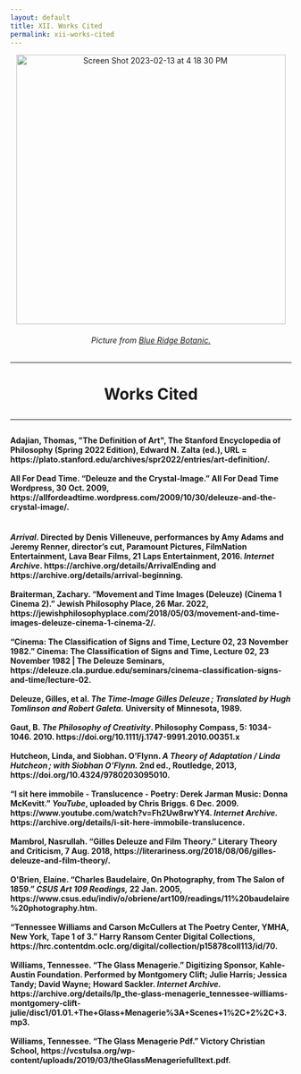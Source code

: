 ```yaml
---
layout: default
title: XII. Works Cited
permalink: xii-works-cited
---
```

<!-- Add an essay or interpretive material below this line,
using HTML or markdown.  Do not modify this file above this line -->
<p style="text-align:center;"><img width="482" alt="Screen Shot 2023-02-13 at 4 18 30 PM" src="https://user-images.githubusercontent.com/122332459/218587333-3ecd3bbb-55e6-434a-aa1b-fc0af2db4f40.png"></p>
<h6><center>Picture from <a href="https://www.blueridgebotanic.com/blog/florilegium">Blue Ridge Botanic.</a></center>
<br>
<hr>
  <h1><center>Works Cited</center>
<hr>
<h4>Adajian, Thomas, "The Definition of Art", The Stanford Encyclopedia of Philosophy (Spring 2022 Edition), Edward N. Zalta (ed.), URL = https://plato.stanford.edu/archives/spr2022/entries/art-definition/.
<br>
<br>
All For Dead Time. “Deleuze and the Crystal-Image.” All For Dead Time Wordpress, 30 Oct. 2009, https://allfordeadtime.wordpress.com/2009/10/30/deleuze-and-the-crystal-image/. 
<br>
<br>
<h4><i>Arrival</i>. Directed by Denis Villeneuve, performances by Amy Adams and Jeremy Renner, director’s cut, Paramount Pictures, FilmNation Entertainment, Lava Bear Films, 21 Laps Entertainment, 2016. <i>Internet Archive</i>. https://archive.org/details/ArrivalEnding and https://archive.org/details/arrival-beginning.
<br>
  <br>
  Braiterman, Zachary. “Movement and Time Images (Deleuze) (Cinema 1 Cinema 2).” Jewish Philosophy Place, 26 Mar. 2022, https://jewishphilosophyplace.com/2018/05/03/movement-and-time-images-deleuze-cinema-1-cinema-2/. 
  <br>
  <br>
  “Cinema: The Classification of Signs and Time, Lecture 02, 23 November 1982.” Cinema: The Classification of Signs and Time, Lecture 02, 23 November 1982 | The Deleuze Seminars, https://deleuze.cla.purdue.edu/seminars/cinema-classification-signs-and-time/lecture-02. 
  <br>
<br>
Deleuze, Gilles, et al. <i>The Time-Image Gilles Deleuze ; Translated by Hugh Tomlinson and Robert Galeta.</i> University of Minnesota, 1989.
<br>
<br>
  Gaut, B. <i>The Philosophy of Creativity</i>. Philosophy Compass, 5: 1034-1046. 2010. https://doi.org/10.1111/j.1747-9991.2010.00351.x
  <br>
  <br>
Hutcheon, Linda, and Siobhan. O’Flynn. <i>A Theory of Adaptation / Linda Hutcheon ; with Siobhan O’Flynn.</i> 2nd ed., Routledge, 2013, https://doi.org/10.4324/9780203095010.
<br>
<br>
“I sit here immobile - Translucence - Poetry: Derek Jarman Music: Donna McKevitt.” <i>YouTube</i>, uploaded by Chris Briggs. 6 Dec. 2009. https://www.youtube.com/watch?v=Fh2Uw8rwYY4. <i>Internet Archive.</i> https://archive.org/details/i-sit-here-immobile-translucence. 
<br>
  <br>
  Mambrol, Nasrullah. “Gilles Deleuze and Film Theory.” Literary Theory and Criticism, 7 Aug. 2018, https://literariness.org/2018/08/06/gilles-deleuze-and-film-theory/. 
  <br>
<br>
O'Brien, Elaine. “Charles Baudelaire, On Photography, from The Salon of 1859.” <i>CSUS Art 109 Readings,</i> 22 Jan. 2005, https://www.csus.edu/indiv/o/obriene/art109/readings/11%20baudelaire%20photography.htm. 
<br>
<br>
“Tennessee Williams and Carson McCullers at The Poetry Center, YMHA, New York, Tape 1 of 3.” Harry Ransom Center Digital Collections, https://hrc.contentdm.oclc.org/digital/collection/p15878coll113/id/70. 
  <br>
  <br>
  Williams, Tennessee. “The Glass Menagerie.” Digitizing Sponsor, Kahle-Austin Foundation. Performed by Montgomery Clift; Julie Harris; Jessica Tandy; David Wayne; Howard Sackler. <i>Internet Archive.</i> https://archive.org/details/lp_the-glass-menagerie_tennessee-williams-montgomery-clift-julie/disc1/01.01.+The+Glass+Menagerie%3A+Scenes+1%2C+2%2C+3.mp3.
  <br>
  <br>
  Williams, Tennessee. “The Glass Menagerie Pdf.” Victory Christian School, https://vcstulsa.org/wp-content/uploads/2019/03/theGlassMenageriefulltext.pdf. 
